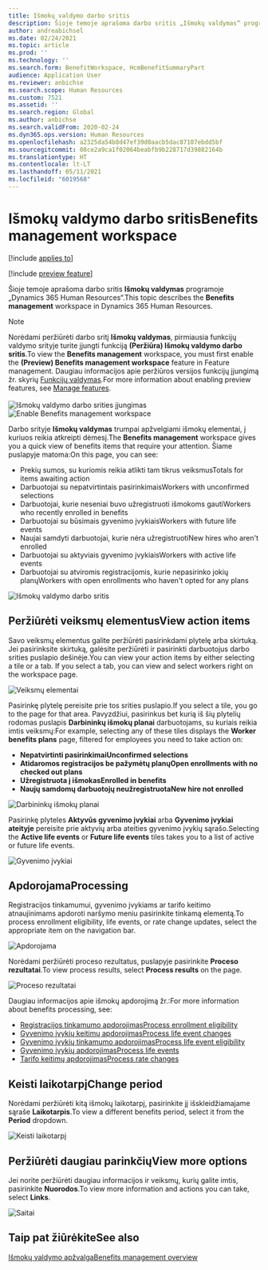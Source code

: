```yaml
---
title: Išmokų valdymo darbo sritis
description: Šioje temoje aprašoma darbo sritis „Išmokų valdymas“ programoje „Dynamics 365 Human Resources“ .
author: andreabichsel
ms.date: 02/24/2021
ms.topic: article
ms.prod: ''
ms.technology: ''
ms.search.form: BenefitWorkspace, HcmBenefitSummaryPart
audience: Application User
ms.reviewer: anbichse
ms.search.scope: Human Resources
ms.custom: 7521
ms.assetid: ''
ms.search.region: Global
ms.author: anbichse
ms.search.validFrom: 2020-02-24
ms.dyn365.ops.version: Human Resources
ms.openlocfilehash: a2325da54b8d47ef39d0aacb5dac87107ebdd5bf
ms.sourcegitcommit: 08ce2a9ca1f02064beabfb9b228717d39882164b
ms.translationtype: HT
ms.contentlocale: lt-LT
ms.lasthandoff: 05/11/2021
ms.locfileid: "6019568"
---
```

# <a name="benefits-management-workspace"></a><span data-ttu-id="8074f-103">Išmokų valdymo darbo sritis</span><span class="sxs-lookup"><span data-stu-id="8074f-103">Benefits management workspace</span></span>

[!include [applies to](../includes/applies-to-hr.md)]

[!include [preview feature](./includes/preview-feature.md)]

<span data-ttu-id="8074f-104">Šioje temoje aprašoma darbo sritis **Išmokų valdymas** programoje „Dynamics 365 Human Resources“.</span><span class="sxs-lookup"><span data-stu-id="8074f-104">This topic describes the **Benefits management** workspace in Dynamics 365 Human Resources.</span></span>

> [!NOTE]
> <span data-ttu-id="8074f-105">Norėdami peržiūrėti darbo sritį **Išmokų valdymas**, pirmiausia funkcijų valdymo srityje turite įjungti funkciją **(Peržiūra) Išmokų valdymo darbo sritis**.</span><span class="sxs-lookup"><span data-stu-id="8074f-105">To view the **Benefits management** workspace, you must first enable the **(Preview) Benefits management workspace** feature in Feature management.</span></span> <span data-ttu-id="8074f-106">Daugiau informacijos apie peržiūros versijos funkcijų įjungimą žr. skyrių [Funkcijų valdymas](../hr-admin-manage-features.md).</span><span class="sxs-lookup"><span data-stu-id="8074f-106">For more information about enabling preview features, see [Manage features](../hr-admin-manage-features.md).</span></span><br><br><span data-ttu-id="8074f-107">![Išmokų valdymo darbo srities įjungimas](./media/hr-benefits-management-workspace-enable.png)</span><span class="sxs-lookup"><span data-stu-id="8074f-107">![Enable Benefits management workspace](./media/hr-benefits-management-workspace-enable.png)</span></span>

<span data-ttu-id="8074f-108">Darbo srityje **Išmokų valdymas** trumpai apžvelgiami išmokų elementai, į kuriuos reikia atkreipti dėmesį.</span><span class="sxs-lookup"><span data-stu-id="8074f-108">The **Benefits management** workspace gives you a quick view of benefits items that require your attention.</span></span> <span data-ttu-id="8074f-109">Šiame puslapyje matoma:</span><span class="sxs-lookup"><span data-stu-id="8074f-109">On this page, you can see:</span></span>

- <span data-ttu-id="8074f-110">Prekių sumos, su kuriomis reikia atlikti tam tikrus veiksmus</span><span class="sxs-lookup"><span data-stu-id="8074f-110">Totals for items awaiting action</span></span>
- <span data-ttu-id="8074f-111">Darbuotojai su nepatvirtintais pasirinkimais</span><span class="sxs-lookup"><span data-stu-id="8074f-111">Workers with unconfirmed selections</span></span>
- <span data-ttu-id="8074f-112">Darbuotojai, kurie neseniai buvo užregistruoti išmokoms gauti</span><span class="sxs-lookup"><span data-stu-id="8074f-112">Workers who recently enrolled in benefits</span></span>
- <span data-ttu-id="8074f-113">Darbuotojai su būsimais gyvenimo įvykiais</span><span class="sxs-lookup"><span data-stu-id="8074f-113">Workers with future life events</span></span>
- <span data-ttu-id="8074f-114">Naujai samdyti darbuotojai, kurie nėra užregistruoti</span><span class="sxs-lookup"><span data-stu-id="8074f-114">New hires who aren't enrolled</span></span>
- <span data-ttu-id="8074f-115">Darbuotojai su aktyviais gyvenimo įvykiais</span><span class="sxs-lookup"><span data-stu-id="8074f-115">Workers with active life events</span></span>
- <span data-ttu-id="8074f-116">Darbuotojai su atviromis registracijomis, kurie nepasirinko jokių planų</span><span class="sxs-lookup"><span data-stu-id="8074f-116">Workers with open enrollments who haven't opted for any plans</span></span>

![Išmokų valdymo darbo sritis](./media/hr-benefits-management-workspace.png)

## <a name="view-action-items"></a><span data-ttu-id="8074f-118">Peržiūrėti veiksmų elementus</span><span class="sxs-lookup"><span data-stu-id="8074f-118">View action items</span></span>

<span data-ttu-id="8074f-119">Savo veiksmų elementus galite peržiūrėti pasirinkdami plytelę arba skirtuką. Jei pasirinksite skirtuką, galėsite peržiūrėti ir pasirinkti darbuotojus darbo srities puslapio dešinėje.</span><span class="sxs-lookup"><span data-stu-id="8074f-119">You can view your action items by either selecting a tile or a tab. If you select a tab, you can view and select workers right on the workspace page.</span></span>

![Veiksmų elementai](./media/hr-benefits-management-workspace-action-items.png)

<span data-ttu-id="8074f-121">Pasirinkę plytelę pereisite prie tos srities puslapio.</span><span class="sxs-lookup"><span data-stu-id="8074f-121">If you select a tile, you go to the page for that area.</span></span> <span data-ttu-id="8074f-122">Pavyzdžiui, pasirinkus bet kurią iš šių plytelių rodomas puslapis **Darbininkų išmokų planai** darbuotojams, su kuriais reikia imtis veiksmų:</span><span class="sxs-lookup"><span data-stu-id="8074f-122">For example, selecting any of these tiles displays the **Worker benefits plans** page, filtered for employees you need to take action on:</span></span>

- <span data-ttu-id="8074f-123">**Nepatvirtinti pasirinkimai**</span><span class="sxs-lookup"><span data-stu-id="8074f-123">**Unconfirmed selections**</span></span>
- <span data-ttu-id="8074f-124">**Atidaromos registracijos be pažymėtų planų**</span><span class="sxs-lookup"><span data-stu-id="8074f-124">**Open enrollments with no checked out plans**</span></span>
- <span data-ttu-id="8074f-125">**Užregistruota į išmokas**</span><span class="sxs-lookup"><span data-stu-id="8074f-125">**Enrolled in benefits**</span></span>
- <span data-ttu-id="8074f-126">**Naujų samdomų darbuotojų neužregistruota**</span><span class="sxs-lookup"><span data-stu-id="8074f-126">**New hire not enrolled**</span></span>

![Darbininkų išmokų planai](./media/hr-benefits-management-workspace-plans.png)

<span data-ttu-id="8074f-128">Pasirinkę plyteles **Aktyvūs gyvenimo įvykiai** arba **Gyvenimo įvykiai ateityje** pereisite prie aktyvių arba ateities gyvenimo įvykių sąrašo.</span><span class="sxs-lookup"><span data-stu-id="8074f-128">Selecting the **Active life events** or **Future life events** tiles takes you to a list of active or future life events.</span></span>

![Gyvenimo įvykiai](./media/hr-benefits-management-workspace-life-events.png)

## <a name="processing"></a><span data-ttu-id="8074f-130">Apdorojama</span><span class="sxs-lookup"><span data-stu-id="8074f-130">Processing</span></span>

<span data-ttu-id="8074f-131">Registracijos tinkamumui, gyvenimo įvykiams ar tarifo keitimo atnaujinimams apdoroti naršymo meniu pasirinkite tinkamą elementą.</span><span class="sxs-lookup"><span data-stu-id="8074f-131">To process enrollment eligibility, life events, or rate change updates, select the appropriate item on the navigation bar.</span></span>

![Apdorojama](./media/hr-benefits-management-workspace-processing.png)

<span data-ttu-id="8074f-133">Norėdami peržiūrėti proceso rezultatus, puslapyje pasirinkite **Proceso rezultatai**.</span><span class="sxs-lookup"><span data-stu-id="8074f-133">To view process results, select **Process results** on the page.</span></span>

![Proceso rezultatai](./media/hr-benefits-management-workspace-process-results.png)

<span data-ttu-id="8074f-135">Daugiau informacijos apie išmokų apdorojimą žr.:</span><span class="sxs-lookup"><span data-stu-id="8074f-135">For more information about benefits processing, see:</span></span>

- [<span data-ttu-id="8074f-136">Registracijos tinkamumo apdorojimas</span><span class="sxs-lookup"><span data-stu-id="8074f-136">Process enrollment eligibility</span></span>](hr-benefits-process-enrollment-eligibility.md)
- [<span data-ttu-id="8074f-137">Gyvenimo įvykių keitimų apdorojimas</span><span class="sxs-lookup"><span data-stu-id="8074f-137">Process life event changes</span></span>](hr-benefits-process-life-event-changes.md)
- [<span data-ttu-id="8074f-138">Gyvenimo įvykių tinkamumo apdorojimas</span><span class="sxs-lookup"><span data-stu-id="8074f-138">Process life event eligibility</span></span>](hr-benefits-process-life-event-eligibility.md)
- [<span data-ttu-id="8074f-139">Gyvenimo įvykių apdorojimas</span><span class="sxs-lookup"><span data-stu-id="8074f-139">Process life events</span></span>](hr-benefits-process-life-events.md)
- [<span data-ttu-id="8074f-140">Tarifo keitimų apdorojimas</span><span class="sxs-lookup"><span data-stu-id="8074f-140">Process rate changes</span></span>](hr-benefits-process-rate-changes.md)

## <a name="change-period"></a><span data-ttu-id="8074f-141">Keisti laikotarpį</span><span class="sxs-lookup"><span data-stu-id="8074f-141">Change period</span></span>

<span data-ttu-id="8074f-142">Norėdami peržiūrėti kitą išmokų laikotarpį, pasirinkite jį išskleidžiamajame sąraše **Laikotarpis**.</span><span class="sxs-lookup"><span data-stu-id="8074f-142">To view a different benefits period, select it from the **Period** dropdown.</span></span>

![Keisti laikotarpį](./media/hr-benefits-management-workspace-period.png)

## <a name="view-more-options"></a><span data-ttu-id="8074f-144">Peržiūrėti daugiau parinkčių</span><span class="sxs-lookup"><span data-stu-id="8074f-144">View more options</span></span>

<span data-ttu-id="8074f-145">Jei norite peržiūrėti daugiau informacijos ir veiksmų, kurių galite imtis, pasirinkite **Nuorodos**.</span><span class="sxs-lookup"><span data-stu-id="8074f-145">To view more information and actions you can take, select **Links**.</span></span>

![Saitai](./media/hr-benefits-management-workspace-links.png)

## <a name="see-also"></a><span data-ttu-id="8074f-147">Taip pat žiūrėkite</span><span class="sxs-lookup"><span data-stu-id="8074f-147">See also</span></span>

[<span data-ttu-id="8074f-148">Išmokų valdymo apžvalga</span><span class="sxs-lookup"><span data-stu-id="8074f-148">Benefits management overview</span></span>](hr-benefits-management-overview.md)